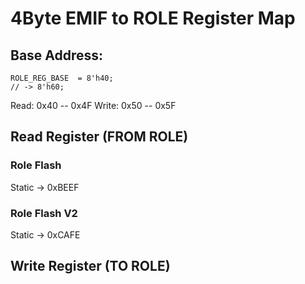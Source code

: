 # 4Byte EMIF to ROLE Register Map 

## Base Address: 
```
ROLE_REG_BASE  = 8'h40;
// -> 8'h60;
```
Read:    0x40 -- 0x4F
Write:   0x50 -- 0x5F 


## Read Register (FROM ROLE)

### Role Flash
Static -> 0xBEEF 

### Role Flash V2
Static -> 0xCAFE

## Write Register (TO ROLE)




